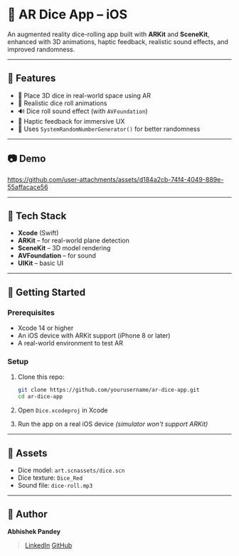 # 🎲 AR Dice App – iOS

An augmented reality dice-rolling app built with **ARKit** and **SceneKit**, enhanced with 3D animations, haptic feedback, realistic sound effects, and improved randomness.

---

## 📱 Features

* 🧊 Place 3D dice in real-world space using AR
* 🎲 Realistic dice roll animations
* 🔊 Dice roll sound effect (with `AVFoundation`)
* 📳 Haptic feedback for immersive UX
* 🧠 Uses `SystemRandomNumberGenerator()` for better randomness

---

## 📷 Demo


https://github.com/user-attachments/assets/d184a2cb-74f4-4049-889e-55affacace56


---

## 🧰 Tech Stack

* **Xcode** (Swift)
* **ARKit** – for real-world plane detection
* **SceneKit** – 3D model rendering
* **AVFoundation** – for sound
* **UIKit** – basic UI

---

## 🚀 Getting Started

### Prerequisites

* Xcode 14 or higher
* An iOS device with ARKit support (iPhone 8 or later)
* A real-world environment to test AR

### Setup

1. Clone this repo:

   ```bash
   git clone https://github.com/yourusername/ar-dice-app.git
   cd ar-dice-app
   ```

2. Open `Dice.xcodeproj` in Xcode

3. Run the app on a real iOS device *(simulator won't support ARKit)*

---

## 📁 Assets

* Dice model: `art.scnassets/dice.scn`
* Dice texture: `Dice_Red`
* Sound file: `dice-roll.mp3`

---

## 👤 Author

**Abhishek Pandey**

> [LinkedIn](https://www.linkedin.com/in/abhishek-pandey)
> [GitHub](https://github.com/abhishekpandey)

